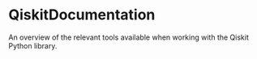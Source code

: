 # QiskitDocumentation
An overview of the relevant tools available when working with the Qiskit Python library.
